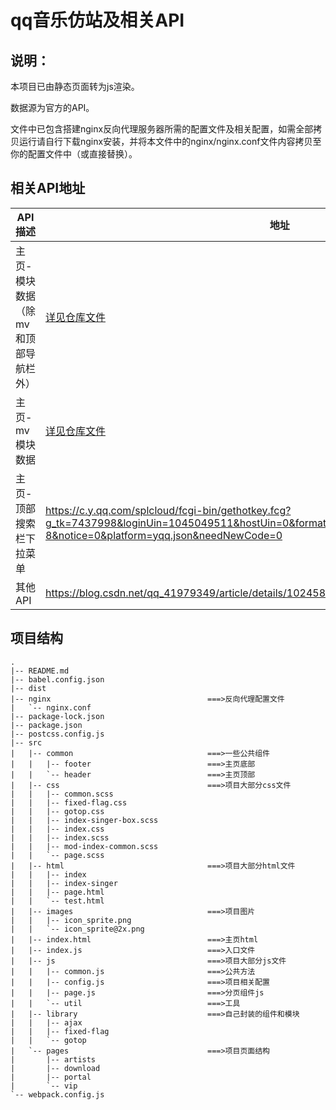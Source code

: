 # qq音乐仿站及相关API



##  说明：

本项目已由静态页面转为js渲染。

数据源为官方的API。

文件中已包含搭建nginx反向代理服务器所需的配置文件及相关配置，如需全部拷贝运行请自行下载nginx安装，并将本文件中的nginx/nginx.conf文件内容拷贝至你的配置文件中（或直接替换）。



## 相关API地址

| API描述                             | 地址                                                         |
| ----------------------------------- | ------------------------------------------------------------ |
| 主页-模块数据（除mv和顶部导航栏外） | [详见仓库文件](https://github.com/linzowo/qq-music-website/blob/master/src/js/config.js) |
| 主页-mv模块数据                     | [详见仓库文件](https://github.com/linzowo/qq-music-website/blob/master/src/js/config.js) |
| 主页-顶部搜索栏下拉菜单             | https://c.y.qq.com/splcloud/fcgi-bin/gethotkey.fcg?g_tk=7437998&loginUin=1045049511&hostUin=0&format=json&inCharset=utf8&outCharset=utf-8&notice=0&platform=yqq.json&needNewCode=0 |
| 其他API                             | https://blog.csdn.net/qq_41979349/article/details/102458551  |



## 项目结构

```
.
|-- README.md
|-- babel.config.json
|-- dist
|-- nginx									===>反向代理配置文件
|   `-- nginx.conf
|-- package-lock.json
|-- package.json
|-- postcss.config.js
|-- src
|   |-- common								===>一些公共组件
|   |   |-- footer							===>主页底部
|   |   `-- header							===>主页顶部
|   |-- css									===>项目大部分css文件
|   |   |-- common.scss
|   |   |-- fixed-flag.css
|   |   |-- gotop.css
|   |   |-- index-singer-box.scss
|   |   |-- index.css
|   |   |-- index.scss
|   |   |-- mod-index-common.scss
|   |   `-- page.scss
|   |-- html								===>项目大部分html文件
|   |   |-- index
|   |   |-- index-singer
|   |   |-- page.html
|   |   `-- test.html
|   |-- images								===>项目图片
|   |   |-- icon_sprite.png
|   |   `-- icon_sprite@2x.png
|   |-- index.html							===>主页html
|   |-- index.js							===>入口文件
|   |-- js									===>项目大部分js文件
|   |   |-- common.js						===>公共方法
|   |   |-- config.js						===>项目相关配置
|   |   |-- page.js							===>分页组件js
|   |   `-- util							===>工具
|   |-- library								===>自己封装的组件和模块
|   |   |-- ajax
|   |   |-- fixed-flag
|   |   `-- gotop
|   `-- pages								===>项目页面结构
|       |-- artists
|       |-- download
|       |-- portal
|       `-- vip
`-- webpack.config.js
            

```



